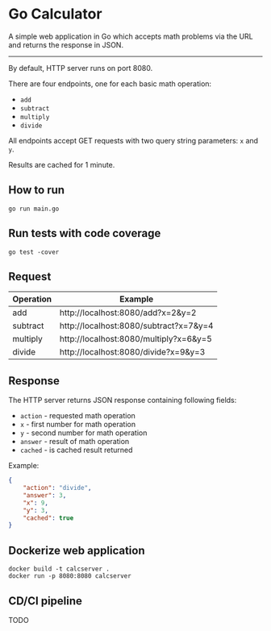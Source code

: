 # Go Calculator
A simple web application in Go which accepts math problems via the URL and returns the response in JSON.

---

By default, HTTP server runs on port 8080.

There are four endpoints, one for each basic math operation:
- `add`
- `subtract`
- `multiply`
- `divide`

All endpoints accept GET requests with two query string parameters: `x` and `y`.

Results are cached for 1 minute.

## How to run
`go run main.go`

## Run tests with code coverage
`go test -cover`

## Request

| Operation      | Example |
| ----------- | ----------- |
| add      | http://localhost:8080/add?x=2&y=2       |
| subtract   | http://localhost:8080/subtract?x=7&y=4 |
| multiply   | http://localhost:8080/multiply?x=6&y=5 |
| divide   | http://localhost:8080/divide?x=9&y=3 |

## Response
The HTTP server returns JSON response containing following fields:
- `action` - requested math operation 
- `x` - first number for math operation
- `y` - second number for math operation
- `answer` - result of math operation
- `cached` - is cached result returned

Example:
```json
{
    "action": "divide",
    "answer": 3,
    "x": 9,
    "y": 3,
    "cached": true
}
```

## Dockerize web application
```
docker build -t calcserver .
docker run -p 8080:8080 calcserver
```

## CD/CI pipeline
TODO
